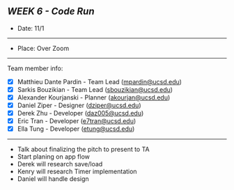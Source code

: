***WEEK 6 - Code Run***
---
- Date: 11/1
---
- Place: Over Zoom
---
Team member info:<br>
- [X] Matthieu Dante Pardin - Team Lead (mpardin@ucsd.edu)<br>
- [X] Sarkis Bouzikian - Team Lead (sbouzikian@ucsd.edu)<br>
- [X] Alexander Kourjanski - Planner (akourjan@ucsd.edu)<br>
- [X] Daniel Ziper - Designer (dziper@ucsd.edu)<br>
- [X] Derek Zhu - Developer (daz005@ucsd.edu)<br>
- [X] Eric Tran - Developer (e7tran@ucsd.edu)<br>
- [X] Ella Tung - Developer (etung@ucsd.edu)
---
- Talk about finalizing the pitch to present to TA
- Start planing on app flow
- Derek will research save/load
- Kenry will research Timer implementation 
- Daniel will handle design 
